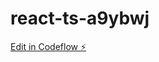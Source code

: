 # react-ts-a9ybwj

[Edit in Codeflow ⚡️](https://stackblitz.com/~/github.com/arnavarr/react-ts-a9ybwj)